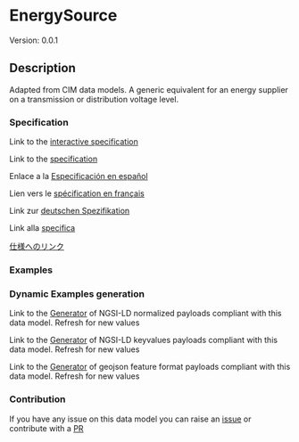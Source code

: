 # EnergySource
Version: 0.0.1

## Description 

Adapted from CIM data models. A generic equivalent for an energy supplier on a transmission or distribution voltage level.
### Specification

Link to the [interactive specification](https://swagger.lab.fiware.org/?url=https://smart-data-models.github.io/dataModel.EnergyCIM/EnergySource/swagger.yaml)

Link to the [specification](https://github.com/smart-data-models/dataModel.EnergyCIM/blob/master/EnergySource/doc/spec.md)

Enlace a la [Especificación en español](https://github.com/smart-data-models/dataModel.EnergyCIM/blob/master/EnergySource/doc/spec_ES.md)

Lien vers le [spécification en français](https://github.com/smart-data-models/dataModel.EnergyCIM/blob/master/EnergySource/doc/spec_FR.md)

Link zur [deutschen Spezifikation](https://github.com/smart-data-models/dataModel.EnergyCIM/blob/master/EnergySource/doc/spec_DE.md)

Link alla [specifica](https://github.com/smart-data-models/dataModel.EnergyCIM/blob/master/EnergySource/doc/spec_IT.md)

[仕様へのリンク](https://github.com/smart-data-models/dataModel.EnergyCIM/blob/master/EnergySource/doc/spec_JA.md)
### Examples
### Dynamic Examples generation

Link to the [Generator](https://smartdatamodels.org/extra/ngsi-ld_generator.php?schemaUrl=https://raw.githubusercontent.com/smart-data-models/dataModel.EnergyCIM/master/EnergySource/schema.json&email=info@smartdatamodels.org) of NGSI-LD normalized payloads compliant with this data model. Refresh for new values

Link to the [Generator](https://smartdatamodels.org/extra/ngsi-ld_generator_keyvalues.php?schemaUrl=https://raw.githubusercontent.com/smart-data-models/dataModel.EnergyCIM/master/EnergySource/schema.json&email=info@smartdatamodels.org) of NGSI-LD keyvalues payloads compliant with this data model. Refresh for new values

Link to the [Generator](https://smartdatamodels.org/extra/geojson_features_generator.php?schemaUrl=https://raw.githubusercontent.com/smart-data-models/dataModel.EnergyCIM/master/EnergySource/schema.json&email=info@smartdatamodels.org) of geojson feature format payloads compliant with this data model. Refresh for new values
### Contribution

 If you have any issue on this data model you can raise an [issue](https://github.com/smart-data-models/dataModel.EnergyCIM/issues)  or contribute with a [PR](https://github.com/smart-data-models/dataModel.EnergyCIM/pulls)